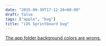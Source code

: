 ```yaml
---
date: "2015-09-30T17:12:26+00:00"
draft: false
tags: ["apple", "bug"]
title: "iOS Sprintboard bug"
---
```

[The app folder background colors are wrong.](/img/2015-09-30-photo-post/e8d2a15d0ad8eb97695f2066d1e1a1cf1c44994d759236fb99417ea3305428e4.jpg)
